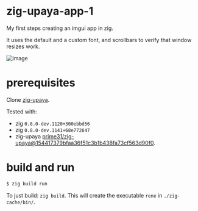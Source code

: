 # zig-upaya-app-1

My first steps creating an imgui app in zig.

It uses the default and a custom font, and scrollbars to verify that window resizes work.

![image](https://user-images.githubusercontent.com/30892199/109077312-351f1e00-76fc-11eb-9f5b-2a61160ef2a7.png)




# prerequisites

Clone [zig-upaya](https://github.com/prime31/zig-upaya).

Tested with: 
- zig `0.8.0-dev.1120+300ebbd56`
- zig `0.8.0-dev.1141+68e772647`
- zig-upaya [prime31/zig-upaya@154417379bfaa36f51c3b1b438fa73cf563d90f0](https://github.com/prime31/zig-upaya/commit/154417379bfaa36f51c3b1b438fa73cf563d90f0).

# build and run

```bash
$ zig build run
```

To just build: `zig build`. This will create the executable `rene` in `./zig-cache/bin/`.

